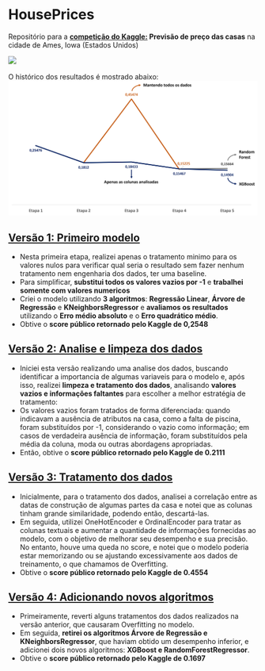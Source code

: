 # HousePrices
Repositório para a **[competição do Kaggle:](https://www.kaggle.com/competitions/house-prices-advanced-regression-techniques) Previsão de preço das casas** na cidade de Ames, Iowa (Estados Unidos)

<img src='https://drive.google.com/file/d/1iEGnERC-LFkT7Guu4oD8hkaXxqDMmF3s/view?usp=sharing' />

O histórico dos resultados é mostrado abaixo:
<img src='https://raw.githubusercontent.com/lucaslealx/HousePrices/9301f4bc8360541493d28d524ec00a1d5b37f537/img/img2.png' />


## [Versão 1: Primeiro modelo](https://github.com/leandrolinkolnr/Projeto-completo---Machine-Learning/blob/main/Versao%201.ipynb)
- Nesta primeira etapa, realizei apenas o tratamento minimo para os valores nulos para verificar qual seria o resultado sem fazer nenhum tratamento nem engenharia dos dados, ter uma baseline.
- Para simplificar, **substitui todos os valores vazios por -1** e **trabalhei somente com valores numericos**
- Criei o modelo utilizando **3 algoritmos**: **Regressão Linear**, **Árvore de Regressão** e **KNeighborsRegressor** e **avaliamos os resultados** utilizando o **Erro médio absoluto** e o **Erro quadrático médio**.
- Obtive o **score público retornado pelo Kaggle de 0,2548**


## [Versão 2: Analise e limpeza dos dados](https://github.com/leandrolinkolnr/Projeto-completo---Machine-Learning/blob/main/Versao%202.ipynb)
- Iniciei esta versão realizando uma analise dos dados, buscando identificar a importancia de algumas variaveis para o modelo e, após isso, realizei **limpeza e tratamento dos dados**, analisando **valores vazios e informações faltantes** para escolher a melhor estratégia de tratamento:
- Os valores vazios foram tratados de forma diferenciada: quando indicavam a ausência de atributos na casa, como a falta de piscina, foram substituídos por -1, considerando o vazio como informação; em casos de verdadeira ausência de informação, foram substituídos pela média da coluna, moda ou outras abordagens apropriadas.
- Então, obtive o **score público retornado pelo Kaggle de 0.2111**


## [Versão 3: Tratamento dos dados](https://github.com/leandrolinkolnr/Projeto-completo---Machine-Learning/blob/main/Versao%203.ipynb)
- Inicialmente, para o tratamento  dos dados, analisei a correlação entre as datas de construção de algumas partes da casa e notei que as colunas tinham grande similaridade, podendo então, descartá-las.
- Em seguida, utilizei OneHotEncoder e OrdinalEncoder para tratar as colunas textuais e aumentar a quantidade de informações fornecidas ao modelo, com o objetivo de melhorar seu desempenho e sua precisão. No entanto, houve uma queda no score, e notei que o modelo poderia estar memorizando ou se ajustando excessivamente aos dados de treinamento, o que chamamos de Overfitting.
- Obtive o **score público retornado pelo Kaggle de 0.4554**

## [Versão 4: Adicionando novos algoritmos](https://github.com/leandrolinkolnr/Projeto-completo---Machine-Learning/blob/main/Versao%204.ipynb)
- Primeiramente, reverti alguns tratamentos dos dados realizados na versão anterior, que causaram Overfitting no modelo.
- Em seguida, **retirei os algoritmos Árvore de Regressão e KNeighborsRegressor**, que haviam obtido um desempenho inferior, e adicionei dois novos algoritmos: **XGBoost e RandomForestRegressor**.
- Obtive o **score público retornado pelo Kaggle de 0.1697**




